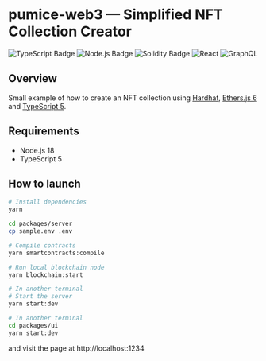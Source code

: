 # pumice-web3 — Simplified NFT Collection Creator
![TypeScript Badge](https://img.shields.io/badge/TypeScript-3178C6?logo=typescript&logoColor=fff&style=flat)
![Node.js Badge](https://img.shields.io/badge/Node.js-393?logo=nodedotjs&logoColor=fff&style=flat)
![Solidity Badge](https://img.shields.io/badge/Solidity-363636?logo=solidity&logoColor=fff&style=flat)
![React](https://img.shields.io/badge/react-%2320232a.svg?style=flat&logo=react&logoColor=%2361DAFB)
![GraphQL](https://img.shields.io/badge/-GraphQL-E10098?style=flat&logo=graphql&logoColor=white)

## Overview

Small example of how to create an NFT collection using [Hardhat](https://hardhat.org/), [Ethers.js 6](https://docs.ethers.org/v6/) and [TypeScript 5](https://www.typescriptlang.org/).


## Requirements

- Node.js 18
- TypeScript 5


## How to launch

```bash
# Install dependencies
yarn

cd packages/server
cp sample.env .env

# Compile contracts
yarn smartcontracts:compile

# Run local blockchain node
yarn blockchain:start

# In another terminal
# Start the server
yarn start:dev

# In another terminal
cd packages/ui
yarn start:dev
```

and visit the page at http://localhost:1234

